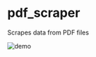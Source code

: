 # pdf_scraper
Scrapes data from PDF files

![demo](https://github.com/Tess314/pdf_scraper/demo.png)
